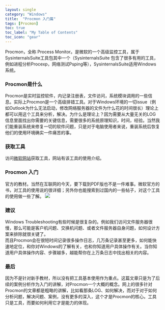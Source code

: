 ```yaml
---
layout: single
category: "Windows"
title:  "Procmon 入门篇"
tags: [Procmon]
toc: true
toc_label: "My Table of Contents"
toc_icon: "gear"
---
```

Procmon，全称 Process Monitor。是微软的一个高级监控工具，属于SysinternalsSuite工具包其中一个（SysinternalsSuite 包含了很多有用的工具，例如进程分析Procexp，网络测试Psping等），SysinternalsSuite适用Windows系统。

### Procmon是什么
Procmon是实时监控软件，内记录注册表，文件访问，系统模块调用的一些信息。实际上Procmon是一个高级排错工具。对于Windows环境的一切issue（例如Outlook为什么无法启动，修改网络服务器的文件为什么花的时间很长）理论上都可以用这个工具来分析，解决。为什么是理论上？因为需要从大量无关的LOG信息里面找出你需要的关键信息，需要很多的系统原理知识，时间，经验。当然我们能重装系统来修复一切的软件问题，只是对于电脑使用者来说，重装系统后恢复他们的使用环境确实一件痛苦的事。

### 获取工具
访问[微软网站](https://docs.microsoft.com/en-us/sysinternals/downloads/procmon)获取工具，网站有该工具的使用介绍。

### Procmon 入门
官方的教材。当然在互联网的今天，要下载到PDF版也不是一件难事。微软官方的书，对工具的使用说的很详细；另外你也能搜索到过国内的一些帖子，对这个工具的使用做一些了解。
![](http://t0.gstatic.com/images?q=tbn:ANd9GcSsf1GrzbSESZqTjKSLaPu5jD3zi_5dNPax7HqQUA_edQdWy0T1)  

### 建议
Windows Troubleshooting有些时候是很复杂的。例如我们访问文件服务器很慢，那么可能是客户机问题、交换机问题、或者文件服务器自身问题，如何设计方案来排除就很关键了。  
而且Procmon会在很短时间记录很多操作日志，几万条记录甚至更多，如何能快速地定位，和你对Windows的了解有关，也和你知道用户具体操作有关。当你知道用户具体操作内容、步骤越多，越能帮你在上万条日志中找出相关的内容。

### 最后
因为不是针对新手教材，所以没有把工具基本使用作为重点。这篇文章只是为了后续的案例分析作为入门的讲解，对Procmon一个大概的概念。网上的很多针对Procmon的文章都是粗略的讲解，比如看那条LOG、如何解决，而对于对于如何分析问题，解决问题、案例，没有更多的深入，这个才是Procmon的核心。工具只是工具，而要如何利用它才是能力的体现。

